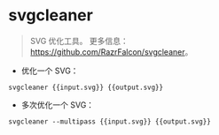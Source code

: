 # svgcleaner

> SVG 优化工具。
> 更多信息：<https://github.com/RazrFalcon/svgcleaner>。

- 优化一个 SVG：

`svgcleaner {{input.svg}} {{output.svg}}`

- 多次优化一个 SVG：

`svgcleaner --multipass {{input.svg}} {{output.svg}}`